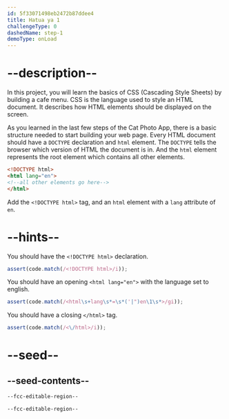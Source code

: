 ```yaml
---
id: 5f33071498eb2472b87ddee4
title: Hatua ya 1
challengeType: 0
dashedName: step-1
demoType: onLoad
---
```


# --description--

In this project, you will learn the basics of CSS (Cascading Style Sheets) by building a cafe menu. CSS is the language used to style an HTML document. It describes how HTML elements should be displayed on the screen.

As you learned in the last few steps of the Cat Photo App, there is a basic structure needed to start building your web page. Every HTML document should have a `DOCTYPE` declaration and `html` element. The `DOCTYPE` tells the browser which version of HTML the document is in. And the `html` element represents the root element which contains all other elements.

```html
<!DOCTYPE html>
<html lang="en">
<!--all other elements go here-->
</html>
```

Add the `<!DOCTYPE html>` tag, and an `html` element with a `lang` attribute of `en`.

# --hints--

You should have the `<!DOCTYPE html>` declaration.

```js
assert(code.match(/<!DOCTYPE html>/i));
```

You should have an opening `<html lang="en">` with the language set to english.

```js
assert(code.match(/<html\s+lang\s*=\s*('|")en\1\s*>/gi));
```

You should have a closing `</html>` tag.

```js
assert(code.match(/<\/html>/i));
```

# --seed--

## --seed-contents--

```html
--fcc-editable-region--

--fcc-editable-region--

```
